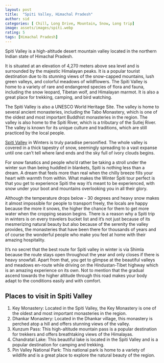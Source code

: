 ```yaml
---
layout: post
title:  "Spiti Valley, Himachal Pradesh"
author: sid
categories: [ Chill, Long Drive, Mountain, Snow, Long trip]
image: assets/images/spiti.webp
rating: 5
tags: [Himachal Pradesh]
---
```

Spiti Valley is a high-altitude desert mountain valley located in the northern Indian state of Himachal Pradesh.

It is situated at an elevation of 4,270 meters above sea level and is surrounded by the majestic Himalayan peaks. It is a popular tourist destination due to its stunning views of the snow-capped mountains, lush green valleys, and colorful meadows of wildflowers. The Spiti Valley is home to a variety of rare and endangered species of flora and fauna, including the snow leopard, Tibetan wolf, and Himalayan marmot. It is also a great place for trekking, camping, and bird watching. 

The Spiti Valley is also a UNESCO World Heritage Site. The valley is home to several ancient monasteries, including the Tabo Monastery, which is one of the oldest and most important Buddhist monasteries in the region. The valley is also home to the Spiti River, which is a tributary of the Sutlej River. The valley is known for its unique culture and traditions, which are still practiced by the local people.

[Spiti Valley](https://www.justwravel.com/) in Winters is truly paradise personified. The whole valley is covered in a thick tapestry of snow, seemingly spreading to a vast expanse until one can’t tell where land ends and the sky full of ivory clouds begins.  

For snow fanatics and people who’d rather be taking a stroll under the winter sun than being huddled in blankets, Spiti is nothing less than a dream. A dream that feels more than real when the chilly breeze fills your heart with warmth from within. What makes the Winter Spiti tour perfect is that you get to experience Spiti the way it’s meant to be experienced, with snow under your boot and mountains overlooking you in all their glory. 

Although the temperature drops below - 30 degrees and heavy snow makes it almost impossible for people to transport freely, the locals are happy because the more it snows, the higher the chance for them to get more water when the cropping season begins. There is a reason why a Spiti trip in winters is on every travelers bucket list and it’s not just because of its mesmerizing natural beauty but also because of the serenity the valley provides, the monasteries that have been there for thousands of years and of course the wonderful people who make you feel at home with their amazing hospitality. 

It’s no secret that the best route for Spiti valley in winter is via Shimla because the route stays open throughout the year and only closes if there is heavy snowfall. Apart from that, you get to glimpse at the beautiful valleys and meadows en-route while driving on the Hindustan-Tibet highway which is an amazing experience on its own. Not to mention that the gradual ascend towards the higher altitude through this road makes your body adapt to the conditions easily and with comfort. 

<h2>Places to visit in Spiti Valley</h2>

1. Key Monastery: Located in the Spiti Valley, the Key Monastery is one of the oldest and most important monasteries in the region.
2. Dhankar Monastery: Located in the Dhankar village, this monastery is perched atop a hill and offers stunning views of the valley.
3. Kunzum Pass: This high-altitude mountain pass is a popular destination for trekkers and offers breathtaking views of the Himalayas.
4. Chandratal Lake: This beautiful lake is located in the Spiti Valley and is a popular destination for camping and trekking.
4. Pin Valley National Park: This national park is home to a variety of wildlife and is a great place to explore the natural beauty of the region.


<div class="pa-carousel-widget" style="width:100%; height:480px; display:none;"
  data-link="https://www.justwravel.com/"
  data-title="Spiti, Himachal Pradesh"
  data-description="Valley, Snow, Long trip, Mountain, Road Trip"
  data-delay="3">
  <object data="https://lh3.googleusercontent.com/h0pgQdcMsH2dRDHuByGxyQcJ_p2GDsxm6QqbCrU9r6SQByKuW7lPgyGOo7FuJY7dGqzNRHe50RnanS-Rk6ex8kNVLtxHHldsu72Aqd2Z56qJuaRKIWV3_i-W2qSvA--1nE99KZfswPQ=w960-rw-h720"></object>
  <object data="https://lh3.googleusercontent.com/wKFGTCg5Bnt_s1IyXzl64-Z2CMGcvLI3YlnwKArNxlsX3h8qaEc5u_v3zmOmSV2qhk9imRjp7udtdSYMkg-PqL1mLCuyg4Vf302ut3gEk17Nxq-wUWQzmkWqQLI0O6WVC5C1-47FmjQ=w960-rw-h720"></object>
  <object data="https://lh3.googleusercontent.com/eYna_e0sWUA5mZ95Mug8fQqIgGZoYzmA_F980uv6eXZHeSAts_w5mjKZYhcDjWQLQfFpcImDUny0gogCFOTbbFr0DxUGikbWmiZcHo4sVj0exwBrkPJb31C3ReWeXtdTBtlAUHpuHw0=w960-rw-h720"></object>
  <object data="https://lh3.googleusercontent.com/fRoe0iz2yx8S-Fqy2Ybq5PzKX4K9Yhzs4Si-uYbEeOKA0gc1cNOftJgscVVp0DX4GQTEGpN2JccR81D2x1g8QJwUSA7ztlh0IGLszQb13XOhmXjN8kk7Z2MvPzSgg0H_40EblNSgbWA=w960-rw-h720"></object>
  <object data="https://lh3.googleusercontent.com/baeVot_3Le2UUoezit_JhtfOnGhlmKm3D5R1s2HcM0geRos1UJ3c8NmQdIaJUWsQY2T5pP64PUoRWmxQhukuhqSLYivgH-QXhzbyJaFdRWnOg_4jsXm-beWohlq1UNtGkMqm6dPNYI4=w960-rw-h720"></object>
  <object data="https://lh3.googleusercontent.com/mAez13dO8VW7zNdpyA-se8VXwul4F7PnWCSB3IlCTPVzev5zrDVuoWg4MjBfG8Wd5DKLiuY8nHM4sqjBo353zIMLMbi1Nto2AoE8tspzV5urJx3AJmw4re8ksWJQy1mjQ7CmXXPKVFc=w960-rw-h720"></object>
  <object data="https://lh3.googleusercontent.com/U0pYSnJVyfEdFyh1myxWN5BDz37WCztF9fpkU4WmDij-VWGDLSVu_vLeE28zXMp9t87p70sM8ExrRXc4DWey0CtriJvhgXT0anZa4w24APulnt3uxGpG8RhZYJH8qdxxFW8sSKN2Q8c=w960-rw-h720"></object>
  <object data="https://lh3.googleusercontent.com/oUdteB26q_gfYLXiHdvXer7_q9Y2hJ94b86cFaQUlddgNSwVOaqTaGYvDqbwz08Alp74SFxM0ZxZ4DBl9bPV9PBP5U7DjKE-9kovtU97bLgQEEJv31S-jLYV4W_OxrciAoyI1ieg2gE=w960-rw-h720"></object>
  <object data="https://lh3.googleusercontent.com/tkJ1_1vauOeUGPlUvyhXLc6O56km3AhSwmWw8AnxtpDs5E9zCozOc-GLz3zEdnPXy1FLPbMg53Xc7-SjrmoXj0i6CV3hezjiBDW25K1m94dtwdPlcHqQDlCOtQJd2B1tEvkcRL81hC0=w960-rw-h720"></object>
  <object data="https://lh3.googleusercontent.com/MWELbiRIGZmcj47gk78_JnHNW6o2ePXaEBc8-dQ1aMNdl1dGVfMPVK36GuMT_HxMyd9H6qP34H5tNI_feqagP7DYT90z9GzBmZrqt93Nen3E2R49kjzywcA1k2L3nLGGjL8Z1uAkmUE=w960-rw-h720"></object>
  <object data="https://lh3.googleusercontent.com/66QbiD7rNbOmdDdHOK4ij1ZcjtkjCAlch0V8r2H_Pkka3Mkz1enCctFcW1c-iUvcFMBrmK1az3i_cxxa6DCwMi8oSN4gKTNiQ7edkW5w0T4N11URBsxujNfY3Jy1IFlDiptIQgE56Rc=w960-rw-h720"></object>
  <object data="https://lh3.googleusercontent.com/duygNlgl4UfuvK5j86HGTR8manUx2HT0eg0amN2si6tRBVf19IhdNRS7kzOUO8nNneBEiNsuK9jg_9ohXdjACHm6_PMeVDOUhIGh0HiFOH8AsMxycuMxLVJl7LIqyMTgiRL6MBZAMtA=w960-rw-h720"></object>
  <object data="https://lh3.googleusercontent.com/pmLCkJDJPt2oy0CdwCQgCL0bhTgidMhTLBN2DmY11w8AulcZuD9Jqi4qlUhqKSOi9QHJlLG5gX98rVoafmjmfdWA8azKrcD6zk8IvbYud0UwD_ZDl4FfJtcaToYwszd86z1EagJ0PIQ=w960-rw-h720"></object>
  <object data="https://lh3.googleusercontent.com/rGO9j8Lss0ES_0u52Rvr5HILa93sp-lMPYlLRWVy5Nq5CMKjin9SrsOV-e17irAUors9RMwRS5Ud5obMOqmhB_tCndWQz_aRMPu8KsxdpHxdQ56rguo5d1tnhrOE2HHJTD9Ao_toifM=w960-rw-h720"></object>
  <object data="https://lh3.googleusercontent.com/TxUa1mzA744OOSFOOFqR5e3ny5zqpZBEYEiuHqAPVqeX6SFz8fozRmODN8z60ub7wudIrbdxL_vbQWqGYJWyjNuCtIJUJwonjK0xFUz7VQKMsCQNjwP4h6K9BGYljvTTBVLr51W4Uyc=w960-rw-h720"></object>
  <object data="https://lh3.googleusercontent.com/kDSEp7J6lWnLBkF9puhqIgMn48vjZYDKur--Mi5utqFi7SihCUlNoQbqk3xCUzF_JAzfdFx_7aMTM96BwjciQMhKTD-plBap1lKMeEfA9rM-mO-Nxu4bohzkVKPycGdOsY3ot2xHH0o=w960-rw-h720"></object>
  <object data="https://lh3.googleusercontent.com/tbIOpKr1ErTRJa5ch0nd-XLAcErbLmXlUilFPGOZEH1Lq5dhqvFUMgtMXBZy8SUqYG3VRoGh9LI2Xf06465L4qzyfyok26knUZMcUN3a1eB2RGihpwkzPcBSBRrk-N8bk12R8M7VOcE=w960-rw-h720"></object>
  <object data="https://lh3.googleusercontent.com/pWPqQV4RAT5z3TFx7qxpmb3dLGAICzJPsUgQtJQD-RElsUFqYg7glwDl_Eq45rSEqjwstGY1LioKd7cShQ3j357s2IUjolLMm4Y7vfJoldhZMzwLBwpVxLepCJW6tNinKcFOvyA6fCA=w960-rw-h720"></object>
  <object data="https://lh3.googleusercontent.com/WvpZ4OM63UT5vRGjV640AMdaed60pJKFOgUSymMklsIU-TElkg396UHDjVrOVm_tf_o8t2nx52yWysKNZnePeVrA1uLTcmYV1wnAdufO008EMT2-1oWDRh0IatXZH4cbvKoMnudM8lc=w960-rw-h720"></object>
  <object data="https://lh3.googleusercontent.com/f8RAiP5pvCEnCaWMvfo5w6mYCKNFAtwpyOAz2uNtg0gQ9lJez0RNRleMiwnXMsmIWrGl85VvSgrusjRHxSKNLzlVEoHTGoKtVmvHDLflmuCftGrOW4NIOA4f3fyo2Q4iEgTKbT0m1No=w960-rw-h720"></object>
  <object data="https://lh3.googleusercontent.com/dPX6Zdt6MG8QQmVlzL5_GIGQBq0W7Vpo09NyO3P0rJdRX7i1GsGcCNVpr7OGF9TrEno6lMLB10jIqTvYx3bqDd2FGKvvgYZiiMSNbHrtRdz2XW0O6Ncojntk7ySWMHCe9XYQuYy9Sqw=w960-rw-h720"></object>
  <object data="https://lh3.googleusercontent.com/LGQ2l_i3w-KXAPkK6OP0s_7zCeodtzTXBbCUui--JG2RFmEXlJTDZLmnK8c3chEoCRLJZFNGS4Ia8hlNfngKrRbV-uSx8gCKeRu0zVONPqJIVtjryRaqE-MQJ1RfFY6GwqddPWpZWvU=w960-rw-h720"></object>
  <object data="https://lh3.googleusercontent.com/TrGvwp58Z5vLygvJ6MXbaso8N18Vdsqoo7JQhXKo98y_z3wUYmvMefBpzGFwg-1br4PwpH2Sp6SvzlMLPmuzC-vKSBe8iKj86wuZvqc3LNgEuaEoEH7wRIrVgAiCDAbjaE5iX1EZANw=w960-rw-h720"></object>
  <object data="https://lh3.googleusercontent.com/ujJdosXnCrGfNs2hwy1E-YkAf1EGYCtjNOofNiHNbCZ4gn4Q8H_iZ_GRXbfS-MsyixleayJSNuQiFv14T88fqHZr0FaNkGalR9NXQ-xda1VjCiaHdei_HrpQ9rFRf5Ix0LL41hIrGxo=w960-rw-h720"></object>
  <object data="https://lh3.googleusercontent.com/MjcGEgujiHLCzP3L2t9Dj88EiUKY4z3Pdd3destHJckk1eISpmIfkXb79PqRutfupF_jFY4BcvUMlc_Q5-yNx86DtjsvrwmkIdgAUCfgEwoTrEjSP3-WPQbW1BcCauv-BSkAyrQh5tA=w960-rw-h720"></object>
  <object data="https://lh3.googleusercontent.com/Cvljzr1B0WuvE573CuaefvoHSqL3e41G7eZJmYWHe5UIplipFzgxy9c2ol8yUa8IwMSJxIoWf-cPNIgQiMhWrDi76vzJQluZHejMVlOXrr89UFkwg8rrk-8yQZ3slqgbKBeF55hxC78=w960-rw-h720"></object>
  <object data="https://lh3.googleusercontent.com/0fej9NWpI6K2NJwLe9IxFQES-y_pzGKxpiT9g8fMwaWD-x7bT63sIhAc19Un-WH7Bg1woIigugd-1niDtD71XbCmqe6-woHeORmLKu6tcf-OfSNQ6z1PTZleHgz3ghrPtMhIUf9nokM=w960-rw-h720"></object>
  <object data="https://lh3.googleusercontent.com/ONiQWWEC0vHaQxwTk8CC_AVJbRSQZnMZHspFfeDOcYgDttDB688EK-rRoZaDknW4kcl6gjlb0233L4j_DVGlD1U89_be7goosX8Syvzir_tSISGJkcQWYhpWkRSOVSLk7gYTOA9vjUs=w960-rw-h720"></object>
  <object data="https://lh3.googleusercontent.com/-qIdrMYnjfLQaoykA9x6u3Twq19dKAsT0ipgmdZaPtbhTSgJQIiuMY7A-WdQ9B_eH8Os8IuI60wh-kjAUjlS-w4Yvm7zJ0VnGRY8YtJKlQXGM95MyCeUUxklo6Q-3WVNgZypo8Y8dcI=w960-rw-h720"></object>
  <object data="https://lh3.googleusercontent.com/6bJ0Tsxz-HlrROEM8pqoi-NGKI0pigEswZlygNR0EtRQ090LRPeldSd74Y4WrJAJruHnomiF1Fhs9kI1a3tLAI_FURW3Zwhee9maT-tnSdKwClpEoZbAvwHhwUu8XVjRg9BdbvpX-To=w960-rw-h720"></object>
  <object data="https://lh3.googleusercontent.com/pwFau8H85jv9a22LApWM4oR1h5Tomif000ASuRCLQnXWMlgZ7jJy76VUi2pPOmpDACakkXl4a36Q1hcgL22J7i64C0xD-KqXnnHfejCVbrhYGh29K0HELdayC7hOAJWGFm-nuAX5zu0=w960-rw-h720"></object>
  <object data="https://lh3.googleusercontent.com/_ee-MfgV2OL_IkYKyJpGFQGAmnXaY1ZtpGDihdgyyXzY_vAbedWMJkR6z5_tc_BGGpQlu1sog4WkhjCCNGMt6BtnRcdsU-RdlksGyrbgNPJNUf5eMAPOAaI2mLC7x_2nzVosKgWezO4=w960-rw-h720"></object>
  <object data="https://lh3.googleusercontent.com/MZBF6y3ohGCXmXUkvNgA8Sp1C5zZui7m_lerl75GtOn7FoAMHrkgUtAXPhP6TFgI8_fLLsPRlGQomVgKElWHDpd-6RhznM5-55H3h2QHysRnbZTxlp5CwfAmp9h-2JIjFsyjVF5M2nk=w960-rw-h720"></object>
  <object data="https://lh3.googleusercontent.com/RJBlmHm2YeWlROItrPo5SAgCY4S7bcscD7RitYxhZRnecpzqwt-fUOPdPj6HbSVnGFs5cHLUg-JTMZvMTgJFFXdffSjQkM9zL_E3iYA9AZLYtmH-1MvXTZC8LPt9-UyZQbG1778sEc8=w960-rw-h720"></object>
  <object data="https://lh3.googleusercontent.com/UwHCwzUn5yEzCOStxEjlJEKzjRDbdWe3y-z3ej4c_YjAegXnUryGUD3ZS3PkgQrXJyZaJ27C-tTqdEbJxlkpFiWhYV7Bqib14w0OfiLyhYFQmuvMDd8rFtHZY22wj_ySFvz9D8H3cPo=w960-rw-h720"></object>
  <object data="https://lh3.googleusercontent.com/5u8DyNdogYqWIKOGgSueq7ysfsbXAvHxgfv3qZpTNlGx4Ululop9coTUyjOShAYQM4Kj0iEp_Diuvi8RqW5vGGH1kj6PlmkLkcoYv7wdweNzBoW7Rh_zVjNo22y5Gqhc4OWCFHIWA5g=w960-rw-h720"></object>
  <object data="https://lh3.googleusercontent.com/y53o2rirGVr6MCWGD9UHDqtRwQx-EfElhRr5BIhglTkbiE6Ys-tzGNJWCuxwspNnEJIz6ODoXuUUDTV807cbd6dHiK86WYYNPzuj1qvIyn_VgD1EZ6cCdvy0NG-DW21QRcfDZGttsbc=w960-rw-h720"></object>
  <object data="https://lh3.googleusercontent.com/CCaKoPsu3DCjs2WKpH65gb-30LfiB6MlGNtHLDe0mm1sQVbv60ZMm2468nN_UgPnIXmOKBf963x_BYkVCgMIJ-TmzPFh2Wpa7IpyXCprMJpGbBOSsA45TZ0Om49hwOgpS1hA8yGe-fI=w960-rw-h720"></object>
  <object data="https://lh3.googleusercontent.com/kIVpvf2A28rjRSM5jvqbSIMRylKXy0Xg413SVdNreqLrDGc7QBwN0pI9Q1J_iAUkyQXUrBUf4FWWOV5Ty1aS1WPjABfRh6lP8r-Az1_zyUkh1IJk_rMDhZwB4o2tbAJxAZiiLBb8VDs=w960-rw-h720"></object>
  <object data="https://lh3.googleusercontent.com/bm0vCDOalC2GrhpA22LZQj0yt4oLdglF0yzqYMT9IwYeyw2_dXIENhp0efg9biRmQb9NiYMnUzBUUJ_pTF4-LxFqYdv8D1vjQNzR8hcwpAx8R5YNjGgzMD_Qv74QNbdx6-Mtw1pM-sM=w960-rw-h720"></object>
  <object data="https://lh3.googleusercontent.com/9vcofIongaA_LNSHmFaOE80voNVHgOD1xn-r0kJQR69c6v2n0jR__iEccktauOI5ytnQNxQ-Xsh1emCm00maVgHgYPorrFrPq64TfQ78U2f2Ed0VJcSBunHu_YiyNksk-3mMOQEzz5U=w960-rw-h720"></object>
  <object data="https://lh3.googleusercontent.com/biOCHXydplOZOcAIv7uJECZOZX3QPAP_OwYoYJgEEzDGrAE06kimbT5osqR-0Ug8LUwZmSh_3MLcazIBFD9_Z0erTRtL-9tYWCR2R4NrMGvl0DSKDnNU_FKRVbMDTRXzyupzuQLT2vY=w960-rw-h720"></object>
  <object data="https://lh3.googleusercontent.com/SGYRuQJTxiU7ZAruHfWLLXA8InRPWJDBwQ870IoFLJ0L3q0j7e-7OZSO9v21pZZ1aWAIy9p7G6LgDeJbYGVeqeqfBUv7XACLgDaUbTohRZxM6MLnlyWojEVs9yIjFKU2bPoZSzaPBlA=w960-rw-h720"></object>
  <object data="https://lh3.googleusercontent.com/8e6b3el_t3S-CdZj4wp9xlOlO-sCGCBnumKeKsePLA4XvZq_DPS2qUO6nUUSWPloaL_dvvovp4szfScMnAL3h5DMRyTiVrR4AqRU_7DRZF4ZRtXF2tahcMcJ9bxhquSfYDknoskZ8dg=w960-rw-h720"></object>
  <object data="https://lh3.googleusercontent.com/ckxeTt0a6bCUzpNXZKjPz59JeEUGbrmXbcmSH7GYPzKrKZSnlnDAWkCjU8-zUjru6bQ4vZmfFyQHq58Q3I4ngVmUvu-hIprnom367s710R77IyxOieKFWkHgvBQFm4uXPGZ7yOUtTWM=w960-rw-h720"></object>
  <object data="https://lh3.googleusercontent.com/wN66IaenfL7M1R48BB_xgFDa3G-sm_HRW0eZwhJbLeO5yb_uTH1iXVWCMwWkMfCz4kr_LepNiNSbokoSN2Iy9pIlgFXzF6XSjmGxJUvyggq4Waw4v5UX15IAArn3syFwmccjvH3ZrsU=w960-rw-h720"></object>
  <object data="https://lh3.googleusercontent.com/EIRZVRokMsAj6GXDfr3bU8PIQ3ghOgbKr_q6HsGsceKiHu9ya7mFyZQ5CIvL5kmNbYXTt_mJxiGAUV57Njcz0Nq0Unrj1xoqJtHiqRSsVZI2C6gA1OiFQ0KVzMZYLNmyGmkWuOuY684=w960-rw-h720"></object>
  <object data="https://lh3.googleusercontent.com/hnmBG3_jHxg3IZRDUznqPmoDI9tg-Mqx4FF2Y_0y8P0c4Tstrni29NRwU4HKeAwNYLyf39MLGQL_A3iI4_R32KLsb_ZCw1N7zJd8lMFQ80o7tQnRgOpk_4UqLMrZiCQv-gBSrfyGkHw=w960-rw-h720"></object>
  <object data="https://lh3.googleusercontent.com/MSli1A7a6Ja3cm-zTymPgVQsXdBQUIp8CGFpweMJ3xLZrXyoiB7_MBPXfAvUIfLOkX_xojrDcCO9q7RPA62EJgDNFa4mLmv6_EdJViexpdO2kWzeIYrLpGI-DgzDHHIPxBBF8qR14c0=w960-rw-h720"></object>
  <object data="https://lh3.googleusercontent.com/l96miLsRFsm4Oay8Br4ky7S-J33ChcyuCY1CiigHVlHjhabLXDIHBhz_51_6h4mxr4Dn15YEN3rKYYCA5hqvZDg21V1jOqLeDreT1kpwyRiV7RxfOvcwmyWhEMsHSh4_StG0uAHNsS4=w960-rw-h720"></object>
  <object data="https://lh3.googleusercontent.com/UVj5KOw14hPdpVT8-RU8mlaOjnBpG7Wiset4m9GauGBB4FMnPaNRHFNf2BaBeeo4KdAzAInFxWHWzho4xu7IUjFFPuuykKm4MxnLR_Cctimiv2OkvD9HwjZDUll4o8siaTGNRW1_lK8=w960-rw-h720"></object>
  <object data="https://lh3.googleusercontent.com/Z2Qel10HlHIC0ftVVG4ecGl3G7cC4zFvhXASpG_yhFSlQfSr4gFUPjW0ggCZJKwXAAdOJGr-Nwud01TzebBpI-6of-s1PM_9zXMxkidrpdiMB5aeBJ7ksDEHKHUtX1GscYrQRDYFUs4=w960-rw-h720"></object>
  <object data="https://lh3.googleusercontent.com/A8IfCd1-Gw5JWvTysnZhU4SGrsJltuAru4xziiuYDiXxShK2wrDmAc5csgO4e6oYRv7iuztpUHrcVq0AakMQSk4PtmtJXxSPEbGCSu7X7Xww88ByBKLZ7zgDZjXPSpOY81Vj3FEO_cU=w960-rw-h720"></object>
  <object data="https://lh3.googleusercontent.com/jxiK81LDLfftNnzLJ01VSuwwFeBewskD6SO5vE8pjmPf5idiyqDwzH24H2ZgZJ-LiE4ESlX6a1IScg-RximuuNebr3LhwqNb1hZnr7kl_r8xkoiMtkGrLH9F6WbW-xp2UOESrqyJDXU=w960-rw-h720"></object>
  <object data="https://lh3.googleusercontent.com/Fh9nqV0ziQfI7CHvw6s6C8iF2OHRK-yZxN3vOqtF1Lq6KVo_d6l4J-tCSiYQ7creynb4UeB3oO0e9JsFEgySlYsMlHn2SR1MUnm4-nakDzSjNGtVFhlkV57lC86xaazOJlSuVvqlV5Q=w960-rw-h720"></object>
  <object data="https://lh3.googleusercontent.com/aZLqswdesSsy3LaeKEyZ941Ky7xGDuUx0R7_AK3IgbdUw8Is9wXWFNO5E12fDwQxqIEfnrgiCx9Fij4xXdFE4jXe7dyZjhRho_XshdSYJhtzLO9qJo_29QkuBWoxrRArBSnu5gRvCQo=w960-rw-h720"></object>
  <object data="https://lh3.googleusercontent.com/TGz7SSUSS0LbBt9p58C1qc5eV8Q2cIlqMEYGdu-jIBXqcY1flRYP0eSod2SdDgdxgKg0ghEVKoOA5DLKRtCb7tOspc1pVYSU2QDFMM6JuVWEPXCXsJqMocxcOu4yr3GgqYUqm8tPY44=w960-rw-h720"></object>
  <object data="https://lh3.googleusercontent.com/tiMzbp2lYG3ii-YD2cilfhlQqgRf9f-Yb1JWThQwSoLUh1VbD4kCdHIEHR3I3lsCUZhu2lgyDbfK6fnHol3vXioUC87OhfVONRlCmWIc9pANlQhKgAdedYxuRYZOu5rLg5Qhmqg8Fz0=w960-rw-h720"></object>
  <object data="https://lh3.googleusercontent.com/r3OkIAjO-XlKZ3RNZdJPRpQagwDIHlOJ9F_MOmVFhIf-vIPbWTY6f-odwfWRuuXZSkAktqiTN2PMoMTvkadlaR2JoSHn8eXVItAFLXePxHwafy1dqxShk76qmNlrAxANPozeLR3Accw=w960-rw-h720"></object>
  <object data="https://lh3.googleusercontent.com/4NMfeUyxb_9MAXcPKP5gFuBSHMR8RMj-RWzG7cGBMq_CHrux3PrihFrT-1ltsAC8PhWRjEkXhQrMKUH_TCbDUNKljzSVUCkEpjILduSC1eI3iApNIgp2d0eKt5sWAsq-8ZT5INYUabc=w960-rw-h720"></object>
</div>
